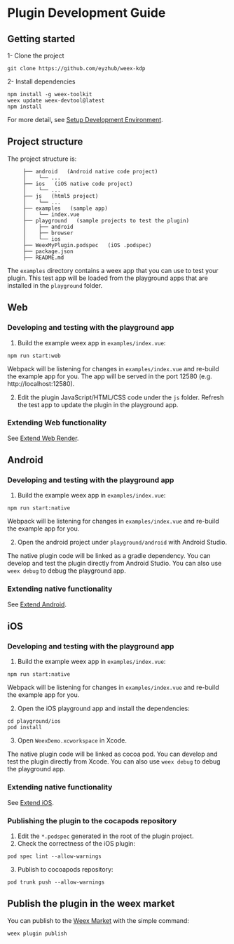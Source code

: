 # Plugin Development Guide

## Getting started

1- Clone the project
  ```
  git clone https://github.com/eyzhub/weex-kdp
  ```

2- Install dependencies
  ```
  npm install -g weex-toolkit
  weex update weex-devtool@latest
  npm install
  ```
  For more detail, see [Setup Development Environment](https://weex.apache.org/guide/set-up-env.html).

## Project structure

The project structure is:
```
     ├── android   (Android native code project)
     │    └── ...
     ├── ios   (iOS native code project)
     │    └── ...
     ├── js   (html5 project)
     │    └── ...
     ├── examples   (sample app)
     │    └── index.vue
     ├── playground   (sample projects to test the plugin)
     │    ├── android
     │    ├── browser
     │    └── ios
     ├── WeexMyPlugin.podspec   (iOS .podspec)
     ├── package.json
     ├── README.md
  ```

The `examples` directory contains a weex app that you can use to test your plugin. This test app will be loaded from the playground apps that are installed in the `playground` folder.

## Web

### Developing and testing with the playground app
1. Build the example weex app in `examples/index.vue`:
  ```
  npm run start:web
  ```
  Webpack will be listening for changes in `examples/index.vue` and re-build the example app for you. The app will be served in the port 12580 (e.g. http://localhost:12580).

2. Edit the plugin JavaScript/HTML/CSS code under the `js` folder. Refresh the test app to update the plugin in the playground app.

### Extending Web functionality
See [Extend Web Render](https://weex.apache.org/references/advanced/extend-to-html5.html).

## Android

### Developing and testing with the playground app
1. Build the example weex app in `examples/index.vue`:
  ```
  npm run start:native
  ```
  Webpack will be listening for changes in `examples/index.vue` and re-build the example app for you.

2. Open the android project under `playground/android` with Android Studio.

  The native plugin code will be linked as a gradle dependency. You can develop and test the plugin directly from Android Studio. You can also use `weex debug` to debug the playground app.

### Extending native functionality
See [Extend Android](https://weex.apache.org/references/advanced/extend-to-android.html).

## iOS

### Developing and testing with the playground app
1. Build the example weex app in `examples/index.vue`:
  ```
  npm run start:native
  ```
  Webpack will be listening for changes in `examples/index.vue` and re-build the example app for you.

2. Open the iOS playground app and install the dependencies:
  ```
  cd playground/ios
  pod install
  ```
3. Open `WeexDemo.xcworkspace` in Xcode.

  The native plugin code will be linked as cocoa pod. You can develop and test the plugin directly from Xcode. You can also use `weex debug` to debug the playground app.

### Extending native functionality
See [Extend iOS](https://weex.apache.org/references/advanced/extend-to-ios.html).

### Publishing the plugin to the cocapods repository
1. Edit the `*.podspec` generated in the root of the plugin project.
2. Check the correctness of the iOS plugin:
  ```
  pod spec lint --allow-warnings
  ```
3. Publish to cocoapods repository:
  ```
  pod trunk push --allow-warnings
  ```

## Publish the plugin in the weex market
You can publish to the [Weex Market](../tools/market.html) with the simple command:
```
weex plugin publish
```

